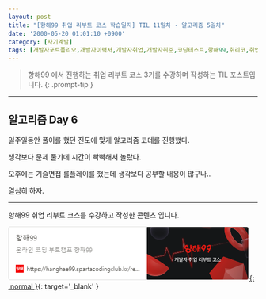 ```yaml
---
layout: post
title: "[항해99 취업 리부트 코스 학습일지] TIL 11일차 - 알고리즘 5일차"
date: '2000-05-20 01:01:10 +0900'
category: [자기계발]
tags: [개발자포트폴리오,개발자이력서,개발자취업,개발자취준,코딩테스트,항해99,취리코,취업리부트코스]
---
```


> 항해99 에서 진행하는 취업 리부트 코스 3기를 수강하며 작성하는 TIL 포스트입니다.
{: .prompt-tip }

---

## 알고리즘 Day 6
일주일동안 풀이를 했던 진도에 맞게 알고리즘 코테를 진행했다.

생각보다 문제 풀기에 시간이 빡빡해서 놀랐다.

오후에는 기술면접 롤플레이를 했는데 생각보다 공부할 내용이 많구나..

열심히 하자.

---

항해99 취업 리부트 코스를 수강하고 작성한 콘텐츠 입니다.

[![항해99 - 온라인 코딩 부트캠프 항해99](/assets/img/captures/1_hanghae99.png){: .normal }](https://hanghae99.spartacodingclub.kr/reboot){: target='_blank' }